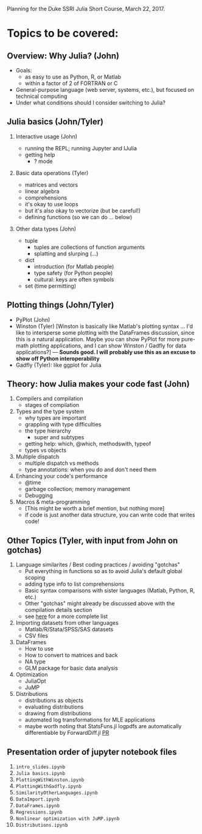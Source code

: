 Planning for the Duke SSRI Julia Short Course, March 22, 2017.

# Topics to be covered:
## Overview: Why Julia? (John)
- Goals:
    - as easy to use as Python, R, or Matlab
    - within a factor of 2 of FORTRAN or C
- General-purpose language (web server, systems, etc.), but focused on technical computing
- Under what conditions should I consider switching to Julia?

## Julia basics (John/Tyler)
1. Interactive usage (John)
    - running the REPL; running Jupyter and IJulia
    - getting help
        - ? mode

2. Basic data operations (Tyler)
    - matrices and vectors
    - linear algebra
    - comprehensions
    - it's okay to use loops
    - but it's also okay to vectorize (but be careful!)
    - defining functions (so we can do ... below)

3. Other data types (John)
    - tuple
        - tuples are collections of function arguments
        - splatting and slurping (...)
    - dict
        - introduction (for Matlab people)
        - type safety (for Python people)
        - cultural: keys are often symbols
    - set (time permitting)

## Plotting things (John/Tyler)
- PyPlot (John)
- Winston (Tyler) [Winston is basically like Matlab's plotting syntax ... I'd like to intersperse some plotting with the DataFrames discussion, since this is a natural application. Maybe you can show PyPlot for more pure-math plotting applications, and I can show Winston / Gadfly for data applications?] &mdash; **Sounds good. I will probably use this as an excuse to show off Python interoperability**
- Gadfly (Tyler): like ggplot for Julia

## Theory: how Julia makes your code fast (John)
1. Compilers and compilation
    - stages of compilation
2. Types and the type system
    - why types are important
    - grappling with type difficulties
    - the type hierarchy
        - super and subtypes
    - getting help: which, @which, methodswith, typeof
    - types vs objects
3. Multiple dispatch
    - multiple dispatch vs methods
    - type annotations: when you do and don't need them
4. Enhancing your code's performance
    - @time
    - garbage collection; memory management
    - Debugging
5. Macros & meta-programming
    - [This might be worth a brief mention, but nothing more]
    - if code is just another data structure, you can write code that writes code!

## Other Topics (Tyler, with input from John on gotchas)
1. Language similarites / Best coding practices / avoiding "gotchas"
    - Put everything in functions so as to avoid Julia's default global scoping
    - adding type info to list comprehensions
    - Basic syntax comparisons with sister languages (Matlab, Python, R, etc.)
    - Other "gotchas" might already be discussed above with the compilation details section
    - see [here](http://docs.julialang.org/en/release-0.5/manual/performance-tips/) for a more complete list
2. Importing datasets from other languages
    - Matlab/R/Stata/SPSS/SAS datasets
    - CSV files
3. DataFrames
    - How to use
    - How to convert to matrices and back
    - NA type
    - GLM package for basic data analysis
4. Optimization
    - JuliaOpt
    - JuMP
5. Distributions
    - distributions as objects
    - evaluating distributions
    - drawing from distributions
    - automated log transformations for MLE applications
    - maybe worth noting that StatsFuns.jl logpdfs are automatically differentiable by ForwardDiff.jl [PR](https://github.com/JuliaDiff/ForwardDiff.jl/pull/73)


## Presentation order of jupyter notebook files
1. `intro_slides.ipynb`
2. `Julia basics.ipynb`
3. `PlottingWithWinston.ipynb`
4. `PlottingWithGadfly.ipynb`
5. `SimilarityOtherLanguages.ipynb`
6. `DataImport.ipynb`
7. `DataFrames.ipynb`
8. `Regressions.ipynb`
9. `Nonlinear optimization with JuMP.ipynb`
10. `Distributions.ipynb`
